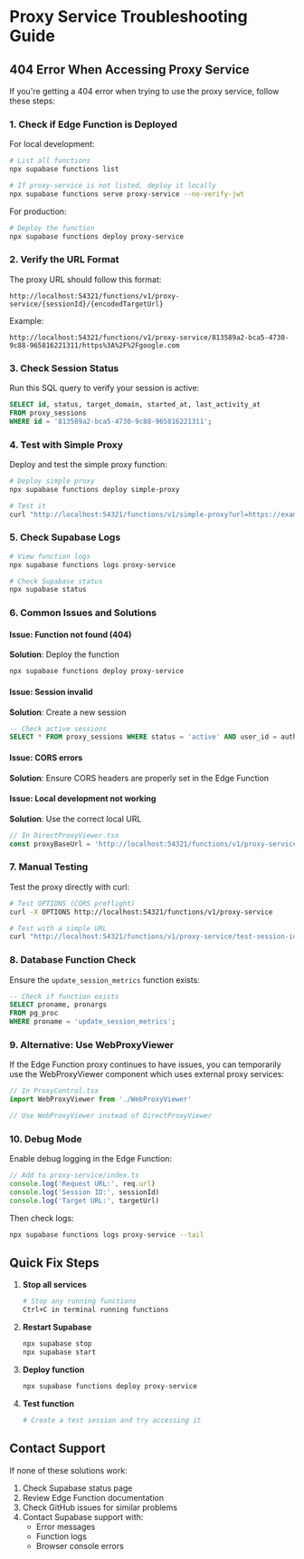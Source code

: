 # Proxy Service Troubleshooting Guide

## 404 Error When Accessing Proxy Service

If you're getting a 404 error when trying to use the proxy service, follow these steps:

### 1. Check if Edge Function is Deployed

For local development:
```bash
# List all functions
npx supabase functions list

# If proxy-service is not listed, deploy it locally
npx supabase functions serve proxy-service --no-verify-jwt
```

For production:
```bash
# Deploy the function
npx supabase functions deploy proxy-service
```

### 2. Verify the URL Format

The proxy URL should follow this format:
```
http://localhost:54321/functions/v1/proxy-service/{sessionId}/{encodedTargetUrl}
```

Example:
```
http://localhost:54321/functions/v1/proxy-service/813589a2-bca5-4730-9c88-965816221311/https%3A%2F%2Fgoogle.com
```

### 3. Check Session Status

Run this SQL query to verify your session is active:
```sql
SELECT id, status, target_domain, started_at, last_activity_at
FROM proxy_sessions
WHERE id = '813589a2-bca5-4730-9c88-965816221311';
```

### 4. Test with Simple Proxy

Deploy and test the simple proxy function:
```bash
# Deploy simple proxy
npx supabase functions deploy simple-proxy

# Test it
curl "http://localhost:54321/functions/v1/simple-proxy?url=https://example.com"
```

### 5. Check Supabase Logs

```bash
# View function logs
npx supabase functions logs proxy-service

# Check Supabase status
npx supabase status
```

### 6. Common Issues and Solutions

#### Issue: Function not found (404)
**Solution**: Deploy the function
```bash
npx supabase functions deploy proxy-service
```

#### Issue: Session invalid
**Solution**: Create a new session
```sql
-- Check active sessions
SELECT * FROM proxy_sessions WHERE status = 'active' AND user_id = auth.uid();
```

#### Issue: CORS errors
**Solution**: Ensure CORS headers are properly set in the Edge Function

#### Issue: Local development not working
**Solution**: Use the correct local URL
```javascript
// In DirectProxyViewer.tsx
const proxyBaseUrl = 'http://localhost:54321/functions/v1/proxy-service'
```

### 7. Manual Testing

Test the proxy directly with curl:
```bash
# Test OPTIONS (CORS preflight)
curl -X OPTIONS http://localhost:54321/functions/v1/proxy-service

# Test with a simple URL
curl "http://localhost:54321/functions/v1/proxy-service/test-session-id/https%3A%2F%2Fexample.com"
```

### 8. Database Function Check

Ensure the `update_session_metrics` function exists:
```sql
-- Check if function exists
SELECT proname, pronargs 
FROM pg_proc 
WHERE proname = 'update_session_metrics';
```

### 9. Alternative: Use WebProxyViewer

If the Edge Function proxy continues to have issues, you can temporarily use the WebProxyViewer component which uses external proxy services:

```typescript
// In ProxyControl.tsx
import WebProxyViewer from './WebProxyViewer'

// Use WebProxyViewer instead of DirectProxyViewer
```

### 10. Debug Mode

Enable debug logging in the Edge Function:
```typescript
// Add to proxy-service/index.ts
console.log('Request URL:', req.url)
console.log('Session ID:', sessionId)
console.log('Target URL:', targetUrl)
```

Then check logs:
```bash
npx supabase functions logs proxy-service --tail
```

## Quick Fix Steps

1. **Stop all services**
   ```bash
   # Stop any running functions
   Ctrl+C in terminal running functions
   ```

2. **Restart Supabase**
   ```bash
   npx supabase stop
   npx supabase start
   ```

3. **Deploy function**
   ```bash
   npx supabase functions deploy proxy-service
   ```

4. **Test function**
   ```bash
   # Create a test session and try accessing it
   ```

## Contact Support

If none of these solutions work:
1. Check Supabase status page
2. Review Edge Function documentation
3. Check GitHub issues for similar problems
4. Contact Supabase support with:
   - Error messages
   - Function logs
   - Browser console errors 